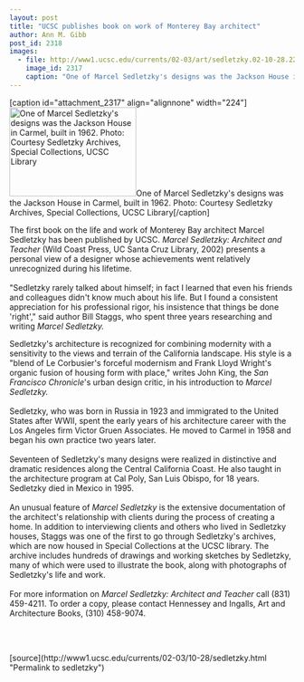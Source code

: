 ```yaml
---
layout: post
title: "UCSC publishes book on work of Monterey Bay architect"
author: Ann M. Gibb
post_id: 2318
images:
  - file: http://www1.ucsc.edu/currents/02-03/art/sedletzky.02-10-28.224.jpg
    image_id: 2317
    caption: "One of Marcel Sedletzky's designs was the Jackson House in Carmel, built in 1962. Photo: Courtesy Sedletzky Archives, Special Collections, UCSC Library"
---
```


[caption id="attachment_2317" align="alignnone" width="224"]<a href="http://localhost/mysite/wp-content/uploads/2002/10/sedletzky.02-10-28.224.jpg"><img class="size-full wp-image-2317" src="http://localhost/mysite/wp-content/uploads/2002/10/sedletzky.02-10-28.224.jpg" alt="One of Marcel Sedletzky's designs was the Jackson House in Carmel, built in 1962. Photo: Courtesy Sedletzky Archives, Special Collections, UCSC Library" width="224" height="157" /></a>One of Marcel Sedletzky's designs was the Jackson House in Carmel, built in 1962. Photo: Courtesy Sedletzky Archives, Special Collections, UCSC Library[/caption]
<p>
  The first book on the life and work of Monterey Bay architect Marcel Sedletzky has been published by UCSC. <i>Marcel Sedletzky: Architect and Teacher</i> (Wild Coast Press, UC Santa Cruz Library, 2002) presents a personal view of a designer whose achievements went relatively unrecognized during his lifetime.<br>
  <br>
  "Sedletzky rarely talked about himself; in fact I learned that even his friends and colleagues didn't know much about his life. But I found a consistent appreciation for his professional rigor, his insistence that things be done 'right'," said author Bill Staggs, who spent three years researching and writing <i>Marcel Sedletzky.</i>
</p>
<p>
  Sedletzky's architecture is recognized for combining modernity with a sensitivity to the views and terrain of the California landscape. His style is a "blend of Le Corbusier's forceful modernism and Frank Lloyd Wright's organic fusion of housing form with place," writes John King, the <i>San Francisco Chronicle</i>'s urban design critic, in his introduction to <i>Marcel Sedletzky.</i><br>
  <br>
  Sedletzky, who was born in Russia in 1923 and immigrated to the United States after WWII, spent the early years of his architecture career with the Los Angeles firm Victor Gruen Associates. He moved to Carmel in 1958 and began his own practice two years later.<br>
  <br>
  Seventeen of Sedletzky's many designs were realized in distinctive and dramatic residences along the Central California Coast. He also taught in the architecture program at Cal Poly, San Luis Obispo, for 18 years. Sedletzky died in Mexico in 1995.<br>
  <br>
  An unusual feature of <i>Marcel Sedletzky</i> is the extensive documentation of the architect's relationship with clients during the process of creating a home. In addition to interviewing clients and others who lived in Sedletzky houses, Staggs was one of the first to go through Sedletzky's archives, which are now housed in Special Collections at the UCSC library. The archive includes hundreds of drawings and working sketches by Sedletzky, many of which were used to illustrate the book, along with photographs of Sedletzky's life and work.<br>
  <br>
  For more information on <i>Marcel Sedletzky: Architect and Teacher</i> call (831) 459-4211. To order a copy, please contact Hennessey and Ingalls, Art and Architecture Books, (310) 458-9074.
</p>
<p>
  <br>
  <br>

</p>
<p>

</p>
[source](http://www1.ucsc.edu/currents/02-03/10-28/sedletzky.html "Permalink to sedletzky")
